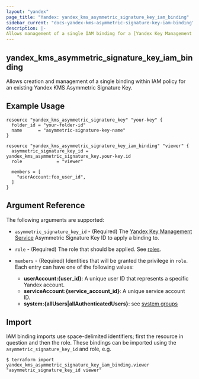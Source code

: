 ```yaml
---
layout: "yandex"
page_title: "Yandex: yandex_kms_asymmetric_signature_key_iam_binding"
sidebar_current: "docs-yandex-kms-asymmetric-signature-key-iam-binding"
description: |-
Allows management of a single IAM binding for a [Yandex Key Management Service](https://cloud.yandex.com/docs/kms/).
---
```


## yandex\_kms\_asymmetric\_signature\_key\_iam\_binding

Allows creation and management of a single binding within IAM policy for
an existing Yandex KMS Asymmetric Signature Key.

## Example Usage

```hcl
resource "yandex_kms_asymmetric_signature_key" "your-key" {
  folder_id = "your-folder-id"
  name      = "asymmetric-signature-key-name"
}

resource "yandex_kms_asymmetric_signature_key_iam_binding" "viewer" {
  asymmetric_signature_key_id = yandex_kms_asymmetric_signature_key.your-key.id
  role             = "viewer"

  members = [
    "userAccount:foo_user_id",
  ]
}
```

## Argument Reference

The following arguments are supported:

* `asymmetric_signature_key_id` - (Required) The [Yandex Key Management Service](https://cloud.yandex.com/docs/kms/) Asymmetric Signature Key ID to apply a binding to.

* `role` - (Required) The role that should be applied. See [roles](https://cloud.yandex.com/docs/kms/security/).

* `members` - (Required) Identities that will be granted the privilege in `role`.
  Each entry can have one of the following values:
    * **userAccount:{user_id}**: A unique user ID that represents a specific Yandex account.
    * **serviceAccount:{service_account_id}**: A unique service account ID.
    * **system:{allUsers|allAuthenticatedUsers}**: see [system groups](https://cloud.yandex.com/docs/iam/concepts/access-control/system-group)

## Import

IAM binding imports use space-delimited identifiers; first the resource in question and then the role.
These bindings can be imported using the `asymmetric_signature_key_id` and role, e.g.

```
$ terraform import yandex_kms_asymmetric_signature_key_iam_binding.viewer "asymmetric_signature_key_id viewer"
```
